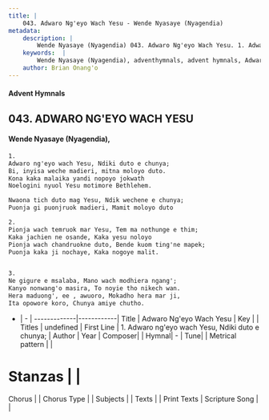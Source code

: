 ```yaml
---
title: |
    043. Adwaro Ng'eyo Wach Yesu - Wende Nyasaye (Nyagendia)
metadata:
    description: |
        Wende Nyasaye (Nyagendia) 043. Adwaro Ng'eyo Wach Yesu. 1. Adwaro ng'eyo wach Yesu, Ndiki duto e chunya; Bi, inyisa weche madieri, mitna moloyo duto. Kona kaka malaika yandi nopoyo jokwath Noelogini nyuol Yesu motimore Bethlehem.  Nwaona tich duto mag Yesu, Ndik wechene e chunya; Puonja gi puonjruok madieri, Mamit moloyo duto  2. Pionja wach temruok mar Yesu, Tem ma nothunge e thim; Kaka jachien ne osande, Kaka yesu noloyo Pionja wach chandruokne duto, Bende kuom ting'ne mapek; Puonja kaka ji nochaye, Kaka nogoye malit.   3. Ne gigure e msalaba, Mano wach modhiera ngang'; Kanyo nonwang'o masira, To noyie tho nikech wan. Hera maduong', ee , awuoro, Mokadho hera mar ji, Ita opowore koro, Chunya amiye chutho.  
    keywords:  |
        Wende Nyasaye (Nyagendia), adventhymnals, advent hymnals, Adwaro Ng'eyo Wach Yesu, 1. Adwaro ng'eyo wach Yesu, Ndiki duto e chunya;. 
    author: Brian Onang'o
---
```


#### Advent Hymnals
## 043. ADWARO NG'EYO WACH YESU
####  Wende Nyasaye (Nyagendia),

```txt
1.
Adwaro ng'eyo wach Yesu, Ndiki duto e chunya;
Bi, inyisa weche madieri, mitna moloyo duto.
Kona kaka malaika yandi nopoyo jokwath
Noelogini nyuol Yesu motimore Bethlehem.

Nwaona tich duto mag Yesu, Ndik wechene e chunya;
Puonja gi puonjruok madieri, Mamit moloyo duto

2.
Pionja wach temruok mar Yesu, Tem ma nothunge e thim;
Kaka jachien ne osande, Kaka yesu noloyo
Pionja wach chandruokne duto, Bende kuom ting'ne mapek;
Puonja kaka ji nochaye, Kaka nogoye malit.


3.
Ne gigure e msalaba, Mano wach modhiera ngang';
Kanyo nonwang'o masira, To noyie tho nikech wan.
Hera maduong', ee , awuoro, Mokadho hera mar ji,
Ita opowore koro, Chunya amiye chutho.


```

- |   -  |
-------------|------------|
Title | Adwaro Ng'eyo Wach Yesu |
Key |  |
Titles | undefined |
First Line | 1. Adwaro ng'eyo wach Yesu, Ndiki duto e chunya; |
Author | 
Year | 
Composer| |
Hymnal|  - |
Tune|  |
Metrical pattern | |
# Stanzas |  |
Chorus |  |
Chorus Type |  |
Subjects | |
Texts |  |
Print Texts | 
Scripture Song |  |
    
